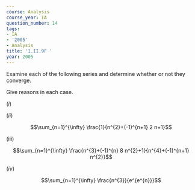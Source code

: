 ```yaml
---
course: Analysis
course_year: IA
question_number: 14
tags:
- IA
- '2005'
- Analysis
title: '1.II.9F '
year: 2005
---
```



Examine each of the following series and determine whether or not they converge.

Give reasons in each case.

$(i)$

$(i i)$

$$\sum_{n=1}^{\infty} \frac{1}{n^{2}+(-1)^{n+1} 2 n+1}$$

(iii)

$$\sum_{n=1}^{\infty} \frac{n^{3}+(-1)^{n} 8 n^{2}+1}{n^{4}+(-1)^{n+1} n^{2}}$$

$(i v)$

$$\sum_{n=1}^{\infty} \frac{n^{3}}{e^{e^{n}}}$$
